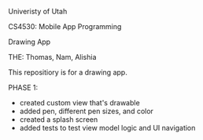 Univeristy of Utah

CS4530: Mobile App Programming

Drawing App

THE: Thomas, Nam, Alishia 

This repositiory is for a drawing app. 

PHASE 1:
* created custom view that's drawable
* added pen, different pen sizes, and color
* created a splash screen
* added tests to test view model logic and UI navigation
